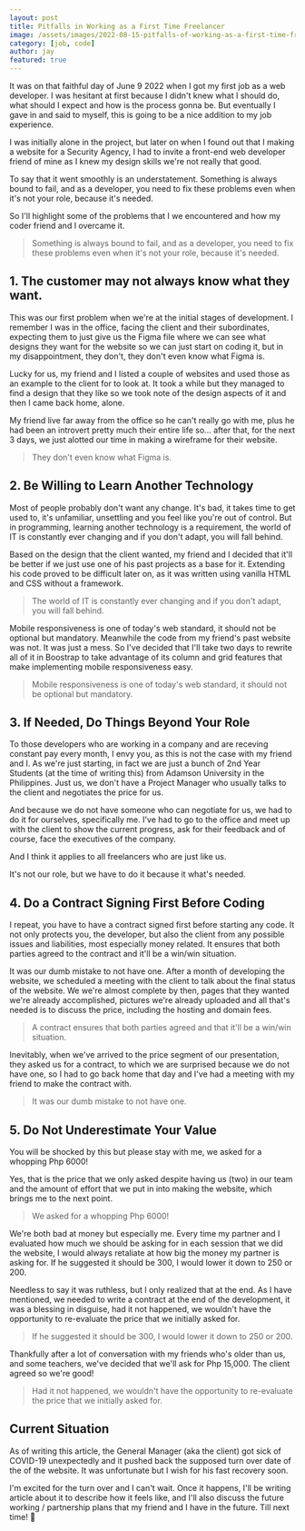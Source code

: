 ```yaml
---
layout: post
title: Pitfalls in Working as a First Time Freelancer
image: /assets/images/2022-08-15-pitfalls-of-working-as-a-first-time-freelancer/7890312398_8844cfb82c_b.jpg
category: [job, code]
author: jay
featured: true
---
```


It was on that faithful day of June 9 2022 when I got my first job as a web developer. I was hesitant at first because I didn't knew what I should do, what should I expect and how is the process gonna be. But eventually I gave in and said to myself, this is going to be a nice addition to my job experience.

I was initially alone in the project, but later on when I found out that I making a website for a Security Agency, I had to invite a front-end web developer friend of mine as I knew my design skills we're not really that good.

To say that it went smoothly is an understatement. Something is always bound to fail, and as a developer, you need to fix these problems even when it's not your role, because it's needed.

So I'll highlight some of the problems that I we encountered and how my coder friend and I overcame it.

> Something is always bound to fail, and as a developer, you need to fix these problems even when it's not your role, because it's needed. 

## 1. The customer may not always know what they want.

This was our first problem when we're at the initial stages of development. I remember I was in the office, facing the client and their subordinates, expecting them to just give us the Figma file where we can see what designs they want for the website so we can just start on coding it, but in my disappointment, they don't, they don't even know what Figma is.

Lucky for us, my friend and I listed a couple of websites and used those as an example to the client for to look at. It took a while but they managed to find a design that they like so we took note of the design aspects of it and then I came back home, alone.

My friend live far away from the office so he can't really go with me, plus he had been an introvert pretty much their entire life so... after that, for the next 3 days, we just alotted our time in making a wireframe for their website.

> They don't even know what Figma is.

## 2. Be Willing to Learn Another Technology

Most of people probably don't want any change. It's bad, it takes time to get used to, it's unfamiliar, unsettling and you feel like you're out of control. But in programming, learning another technology is a requirement, the world of IT is constantly ever changing and if you don't adapt, you will fall behind.

Based on the design that the client wanted, my friend and I decided that it'll be better if we just use one of his past projects as a base for it. Extending his code proved to be difficult later on, as it was written using vanilla HTML and CSS without a framework.

> The world of IT is constantly ever changing and if you don't adapt, you will fall behind.

Mobile responsiveness is one of today's web standard, it should not be optional but mandatory. Meanwhile the code from my friend's past website was not. It was just a mess. So I've decided that I'll take two days to rewrite all of it in Boostrap to take advantage of its column and grid features that make implementing mobile responsiveness easy.

> Mobile responsiveness is one of today's web standard, it should not be optional but mandatory.

## 3. If Needed, Do Things Beyond Your Role

To those developers who are working in a company and are receving constant pay every month, I envy you, as this is not the case with my friend and I. As we're just starting, in fact we are just a bunch of 2nd Year Students (at the time of writing this) from Adamson University in the Philippines. Just us, we don't have a Project Manager who usually talks to the client and negotiates the price for us.

And because we do not have someone who can negotiate for us, we had to do it for ourselves, specifically me. I've had to go to the office and meet up with the client to show the current progress, ask for their feedback and of course, face the executives of the company. 

And I think it applies to all freelancers who are just like us. 

It's not our role, but we have to do it because it what's needed.

## 4. Do a Contract Signing First Before Coding

I repeat, you have to have a contract signed first before starting any code. It not only protects you, the developer, but also the client from any possible issues and liabilities, most especially money related. It ensures that both parties agreed to the contract and it'll be a win/win situation.

It was our dumb mistake to not have one. After a month of developing the website, we scheduled a meeting with the client to talk about the final status of the website. We we're almost complete by then, pages that they wanted we're already accomplished, pictures we're already uploaded and all that's needed is to discuss the price, including the hosting and domain fees. 

> A contract ensures that both parties agreed and that it'll be a win/win situation.

Inevitably, when we've arrived to the price segment of our presentation, they asked us for a contract, to which we are surprised because we do not have one, so I had to go back home that day and I've had a meeting with my friend to make the contract with. 

> It was our dumb mistake to not have one.

## 5. Do Not Underestimate Your Value

You will be shocked by this but please stay with me, we asked for a whopping Php 6000!

Yes, that is the price that we only asked despite having us (two) in our team and the amount of effort that we put in into making the website, which brings me to the next point.

> We asked for a whopping Php 6000!

We're both bad at money but especially me. Every time my partner and I evaluated how much we should be asking for in each session that we did the website, I would always retaliate at how big the money my partner is asking for. If he suggested it should be 300, I would lower it down to 250 or 200. 

Needless to say it was ruthless, but I only realized that at the end. As I have mentioned, we needed to write a contract at the end of the development, it was a blessing in disguise, had it not happened, we wouldn't have the opportunity to re-evaluate the price that we initially asked for.

> If he suggested it should be 300, I would lower it down to 250 or 200. 

Thankfully after a lot of conversation with my friends who's older than us, and some teachers, we've decided that we'll ask for Php 15,000. The client agreed so we're good!  

> Had it not happened, we wouldn't have the opportunity to re-evaluate the price that we initially asked for.

## Current Situation

As of writing this article, the General Manager (aka the client) got sick of COVID-19 unexpectedly and it pushed back the supposed turn over date of the of the website. It was unfortunate but I wish for his fast recovery soon. 

I'm excited for the turn over and I can't wait. Once it happens, I'll be writing article about it to describe how it feels like, and I'll also discuss the future working / partnership plans that my friend and I have in the future. Till next time! 🫰